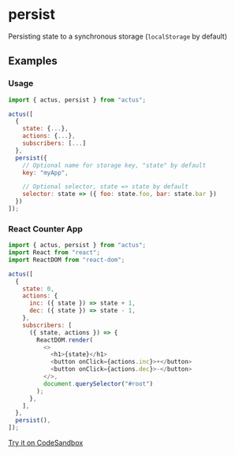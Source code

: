 # persist

Persisting state to a synchronous storage (`localStorage` by default)

## Examples

### Usage

```js
import { actus, persist } from "actus";

actus([
  {
    state: {...},
    actions: {...},
    subscribers: [...]
  },
  persist({
    // Optional name for storage key, "state" by default
    key: "myApp",

    // Optional selector, state => state by default
    selector: state => ({ foo: state.foo, bar: state.bar })
  })
]);
```

### React Counter App

```js
import { actus, persist } from "actus";
import React from "react";
import ReactDOM from "react-dom";

actus([
  {
    state: 0,
    actions: {
      inc: ({ state }) => state + 1,
      dec: ({ state }) => state - 1,
    },
    subscribers: [
      ({ state, actions }) => {
        ReactDOM.render(
          <>
            <h1>{state}</h1>
            <button onClick={actions.inc}>+</button>
            <button onClick={actions.dec}>-</button>
          </>,
          document.querySelector("#root")
        );
      },
    ],
  },
  persist(),
]);
```

[Try it on CodeSandbox](https://codesandbox.io/s/actus-react-counter-app-example-with-actus-localstorage-3dk0n)
